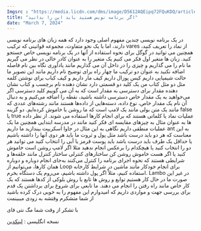 ```yaml
---
Imgsrc : "https://media.licdn.com/dms/image/D5612AQEipq72FQuKDQ/article-cover_image-shrink_720_1280/0/1709806567893?e=1715212800&v=beta&t=6SySsgiHSuV2y4qazcOFNj0g119LlYSqR7N-VZReUlw"
title: "اگر برنامه نویس هستید باید این را بدانید"
date: "March 7, 2024"
---
```


در یک برنامه نویسی چندین مفهوم اصلی وجود دارد که همه زبان های برنامه نویسی دارند، اما با یک نحو متفاوت، مجموعه قوانینی که ترکیب vares از نماد را تعریف کنید، همچنین می توانید در گوگل برای نحوه استفاده از آنها در یک برنامه نویسی خاص جستجو کنید. زبان ها متغیر اول فکر می کنیم یک متغیر را به عنوان کادر خالی در نظر می گیریم ما نام را می گذاریم و چیزی را در داخل آن می گذاریم مانند یادآوری نگاه بین نام فاصله اضافه نکنید به عنوان دو ترکیب ما چهار راه برای توضیح نام داریم مانند این تصویر ما حالت شیمیایی داریم کیس پوزال داریم کیف مار داریم و کیف کباب برای نوشتن کلمه مثل دو مثل کتاب من یک کلید دو قسمتی دارد نشان دهنده نام برچسب و کتاب نشان دهنده مقدار برای دسترسی به مقدار است که به آن می گوییم کلید دسترسی اگر می‌خواهید به یک مقدار خاص دسترسی داشته باشید، نقطه را اضافه می‌کنیم و به دنبال آن نام یک مقدار خاص، نوع داده، دسته‌هایی از داده‌ها هستند مانند رشته‌های عددی که مانند یک متن بولی مانند یک لامپ است که ما روشن یا خاموش کرده‌ایم. دو گزینه false یا true عملیات نماد یا کلماتی هستند که برای انجام کارها استفاده می شوند. از نظر داده ها به عنوان مثال به چیزهای مقایسه ای فکر کنید مانند در مدرسه ابتدایی همچنین ما یک عملیات منطقی داریم نگاهی به این مثال در جاوا اسکریپت بیندازید ما داریم ant به این معناست که هر دو باید درست باشد مثل پول و ثروت ما باید هر دوی آنها را داشته باشیم یا حداقل یک طرف باید درست باشد باید پوست قرمز یا آبی را انتخاب کنید می توانید هر دو را انتخاب کنید یا هیچکدام را برعکس انجام ندهید مثلا اگر لامپ روشن است خاموش کنید یا اگر هست خاموش روشن کن ساختارهای کنترلی ساختار کنترل مانند حلقه‌ها و شرایطی هستند که نحوه اجرای برنامه را کنترل می‌کنند به‌جای انجام دوباره و دوباره همان کارها، می‌توانیم از Loop برای انجام خودکار مانند ماشین در شرایط کارخانه استفاده کنیم، مثلاً اگر پول داشته باشیم، می‌روم یک دستگاه بخرم. Lambo در غیر این صورت ما در حال کار هستیم توابع و روش ها تابع یا روش بلوکی از کدها هستند که یک کار خاص مانند راه رفتن را انجام می دهند. ما تابعی برای شروع برای برداشتن یک قدم برای بررسی جهت و مواردی داریم که امیدوارم این مفهوم را به خوبی درک کرده باشید از شما متشکرم وقتشه به زودی میبینمت

با تشکر از وقت شما مگ نتی فای


<div id="pos-article-display-94407"></div>


نسخه انگلیسی :‌ [ لینکدین ](https://www.linkedin.com/pulse/you-must-know-youre-programmer-homayoun-mohammadi-z3uic/?trackingId=ENoXhYKPTXO19eSPfLJEig%3D%3D)